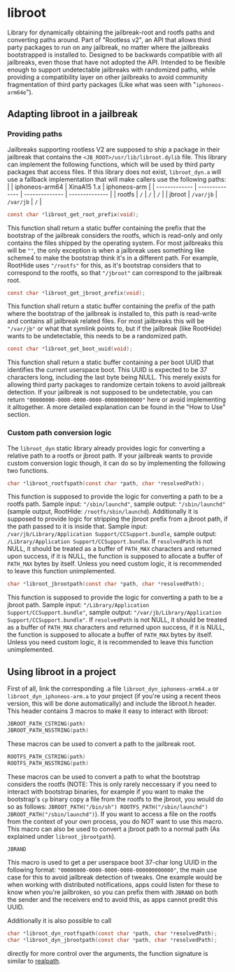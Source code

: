 # libroot

Library for dynamically obtaining the jailbreak-root and rootfs paths and converting paths around.
Part of "Rootless v2", an API that allows third party packages to run on any jailbreak, no matter where the jailbreaks bootstrapped is installed to.
Designed to be backwards compatible with all jailbreaks, even those that have not adopted the API.
Intended to be flexible enough to support undetectable jailbreaks with randomized paths, while providing a compatibility layer on other jailbreaks to avoid community fragmentation of third party packages (Like what was seen with "`iphoneos-arm64e`").

## Adapting libroot in a jailbreak

### Providing paths

Jailbreaks supporting rootless V2 are supposed to ship a package in their jailbreak that contains the `<JB_ROOT>/usr/lib/libroot.dylib` file.
This library can implement the following functions, which will be used by third party packages that access files.
If this library does not exist, `libroot_dyn.a` will use a fallback implementation that will make callers use the following paths:
|               | iphoneos-arm64 | XinaA15 1.x    | iphoneos-arm   |
| ------------- | -------------- | -------------- | -------------- |
| rootfs        | `/`            | `/`            | `/`            |
| jbroot        | `/var/jb`      | `/var/jb`      | `/`            |

```c
const char *libroot_get_root_prefix(void);
```
This function shall return a static buffer containing the prefix that the bootstrap of the jailbreak considers the rootfs, which is read-only and only contains the files shipped by the operating system. For most jailbreaks this will be `""`, the only exception is when a jailbreak uses something like scheme4 to make the bootstrap think it's in a different path. For example, RootHide uses `"/rootfs"` for this, as it's bootstrap considers that to correspond to the rootfs, so that `"/jbroot"` can correspond to the jailbreak root.


```c
const char *libroot_get_jbroot_prefix(void);
```
This function shall return a static buffer containing the prefix of the path where the bootstrap of the jailbreak is installed to, this path is read-write and contains all jailbreak related files. For most jailbreaks this will be `"/var/jb"` or what that symlink points to, but if the jailbreak (like RootHide) wants to be undetectable, this needs to be a randomized path.


```c
const char *libroot_get_boot_uuid(void);
```
This function shall return a static buffer containing a per boot UUID that identifies the current userspace boot. This UUID is expected to be 37 characters long, including the last byte being NULL. This merely exists for allowing third party packages to randomize certain tokens to avoid jailbreak detection. If your jailbreak is not supposed to be undetectable, you can return `"00000000-0000-0000-0000-000000000000"` here or avoid implementing it alltogether. A more detailed explanation can be found in the "How to Use" section.


### Custom path conversion logic

The `libroot_dyn` static library already provides logic for converting a relative path to a rootfs or jbroot path. If your jailbreak wants to provide custom conversion logic though, it can do so by implementing the following two functions.

```c
char *libroot_rootfspath(const char *path, char *resolvedPath);
```
This function is supposed to provide the logic for converting a path to be a rootfs path. Sample input: `"/sbin/launchd"`, sample output: `"/sbin/launchd"` (sample output, RootHide: `/rootfs/sbin/launchd`).
Additionally it is supposed to provide logic for stripping the jbroot prefix from a jbroot path, if the path passed to it is inside that. Sample input: `/var/jb/Library/Application Support/CCSupport.bundle`, sample output: `/Library/Application Support/CCSupport.bundle`. If `resolvedPath` is not NULL, it should be treated as a buffer of `PATH_MAX` characters and returned upon success, if it is NULL, the function is supposed to allocate a buffer of `PATH_MAX` bytes by itself. Unless you need custom logic, it is recommended to leave this function unimplemented.


```c
char *libroot_jbrootpath(const char *path, char *resolvedPath);
```
This function is supposed to provide the logic for converting a path to be a jbroot path. Sample input: `"/Library/Application Support/CCSupport.bundle"`, sample output: `"/var/jb/Library/Application Support/CCSupport.bundle"`. If `resolvedPath` is not NULL, it should be treated as a buffer of `PATH_MAX` characters and returned upon success, if it is NULL, the function is supposed to allocate a buffer of `PATH_MAX` bytes by itself.  Unless you need custom logic, it is recommended to leave this function unimplemented.

## Using libroot in a project

First of all, link the corresponding .a file `libroot_dyn_iphoneos-arm64.a` or `libroot_dyn_iphoneos-arm.a` to your project (if you're using a recent theos version, this will be done automatically) and include the libroot.h header.
This header contains 3 macros to make it easy to interact with libroot:


```c
JBROOT_PATH_CSTRING(path)
JBROOT_PATH_NSSTRING(path)
```
These macros can be used to convert a path to the jailbreak root.


```c
ROOTFS_PATH_CSTRING(path)
ROOTFS_PATH_NSSTRING(path)
```
These macros can be used to convert a path to what the bootstrap considers the rootfs (NOTE: This is only rarely neccessary if you need to interact with bootstrap binaries, for example if you want to make the bootstrap's `cp` binary copy a file from the rootfs to the jbroot, you would do so as follows: `JBROOT_PATH("/bin/sh") ROOTFS_PATH("/sbin/launchd") JBROOT_PATH("/sbin/launchd")`). If you want to access a file on the rootfs from the context of your own process, you do NOT want to use this macro. This macro can also be used to convert a jbroot path to a normal path (As explained under `libroot_jbrootpath`).

```c
JBRAND
```
This macro is used to get a per userspace boot 37-char long UUID in the following format: `"00000000-0000-0000-0000-000000000000"`, the main use case for this to avoid jailbreak detection of tweaks. One example would be when working with distributed notifications, apps could listen for these to know when you're jailbroken, so you can prefix them with `JBRAND` on both the sender and the receivers end to avoid this, as apps cannot predit this UUID.

Additionally it is also possible to call 
```c
char *libroot_dyn_rootfspath(const char *path, char *resolvedPath);
char *libroot_dyn_jbrootpath(const char *path, char *resolvedPath);
```
directly for more control over the arguments, the function signature is similar to [realpath](https://man7.org/linux/man-pages/man3/realpath.3.html).